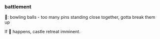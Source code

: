 ### battlement
🎳: bowling balls - too many pins standing close together, gotta break them up

If 🔪 happens, castle retreat imminent.
